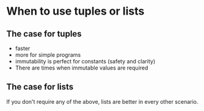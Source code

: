 # When to use tuples or lists

## The case for tuples

* faster
* more for simple programs
* immutability is perfect for constants (safety and clarity)
* There are times when immutable values are required

## The case for lists

If you don't require any of the above, lists are better in every other scenario.
